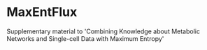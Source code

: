 # MaxEntFlux


Supplementary material to 'Combining Knowledge about Metabolic Networks and Single-cell Data with Maximum Entropy'

